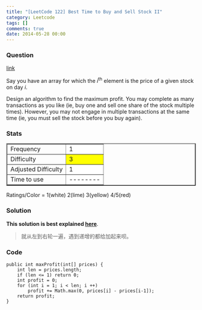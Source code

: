 ```yaml
---
title: "[LeetCode 122] Best Time to Buy and Sell Stock II"
category: Leetcode
tags: []
comments: true
date: 2014-05-28 00:00
---
```



### Question

[link](https://oj.leetcode.com/problems/best-time-to-buy-and-sell-stock-ii/)

<div class="question-content">
            <p></p><p>Say you have an array for which the <i>i</i><sup>th</sup> element is the price of a given stock on day <i>i</i>.</p>

<p>Design an algorithm to find the maximum profit. You may complete as many transactions as you like (ie, buy one and sell one share of the stock multiple times). However, you may not engage in multiple transactions at the same time (ie, you must sell the stock before you buy again).</p><p></p>
          </div>

### Stats

<table border="2">
	<tr>
		<td>Frequency</td>
		<td bgcolor="white">1</td>
	</tr>
	<tr>
		<td>Difficulty</td>
		<td bgcolor="yellow">3</td>
	</tr>
	<tr>
		<td>Adjusted Difficulty</td>
		<td bgcolor="white">1</td>
	</tr>
	<tr>
		<td>Time to use</td>
		<td bgcolor="white">--------</td>
	</tr>
</table>

Ratings/Color = 1(white) 2(lime) 3(yellow) 4/5(red)

### Solution

**This solution is best explained [here](http://jane4532.blogspot.sg/2013/07/best-time-to-buy-and-sell-stock.html)**.

> 就从左到右轮一遍，遇到递增的都给加起来呗。

### Code

    public int maxProfit(int[] prices) {
        int len = prices.length;
    	if (len <= 1) return 0;
    	int profit = 0;
    	for (int i = 1; i < len; i ++)
    		profit += Math.max(0, prices[i] - prices[i-1]);
    	return profit;
    }
